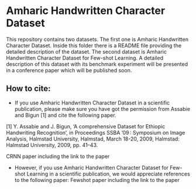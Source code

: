 # Amharic Handwritten Character Dataset
This repository contains two datasets. The first one is Amharic Handwritten Character Dataset. Inside this folder there is a README file providing the detailed description of the dataset. The second dataset is Amharic Handwritten Character Dataset for Few-shot Learning. A detailed description of this dataset with its benchmark experiment will be presented in a conference paper which will be published soon. <!-- is presented in the paper by Gondere et. al., []. -->

## How to cite:
* If you use Amharic Handwritten Character Dataset in a scientific publication, please make sure you have got the permission from Assabie and Bigun [1] and cite the following paper. 

[1] Y. Assabie and J. Bigun, ‘A comprehensive Dataset for Ethiopic Handwriting Recognition’, in Proceedings SSBA ’09 : Symposium on Image Analysis, Halmstad University, Halmstad, March 18-20, 2009, Halmstad: Halmstad University, 2009, pp. 41–43.

  CRNN paper including the link to the paper 
* However, if you use Amharic Handwritten Character Dataset for Few-shot Learning in a scientific publication, we would appreciate references to the following paper:
  Fewshot paper including the link to the paper 

